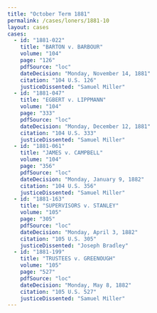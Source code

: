 ```yaml
---
title: "October Term 1881"
permalink: /cases/loners/1881-10
layout: cases
cases:
  - id: "1881-022"
    title: "BARTON v. BARBOUR"
    volume: "104"
    page: "126"
    pdfSource: "loc"
    dateDecision: "Monday, November 14, 1881"
    citation: "104 U.S. 126"
    justiceDissented: "Samuel Miller"
  - id: "1881-047"
    title: "EGBERT v. LIPPMANN"
    volume: "104"
    page: "333"
    pdfSource: "loc"
    dateDecision: "Monday, December 12, 1881"
    citation: "104 U.S. 333"
    justiceDissented: "Samuel Miller"
  - id: "1881-061"
    title: "JAMES v. CAMPBELL"
    volume: "104"
    page: "356"
    pdfSource: "loc"
    dateDecision: "Monday, January 9, 1882"
    citation: "104 U.S. 356"
    justiceDissented: "Samuel Miller"
  - id: "1881-163"
    title: "SUPERVISORS v. STANLEY"
    volume: "105"
    page: "305"
    pdfSource: "loc"
    dateDecision: "Monday, April 3, 1882"
    citation: "105 U.S. 305"
    justiceDissented: "Joseph Bradley"
  - id: "1881-199"
    title: "TRUSTEES v. GREENOUGH"
    volume: "105"
    page: "527"
    pdfSource: "loc"
    dateDecision: "Monday, May 8, 1882"
    citation: "105 U.S. 527"
    justiceDissented: "Samuel Miller"
---
```

